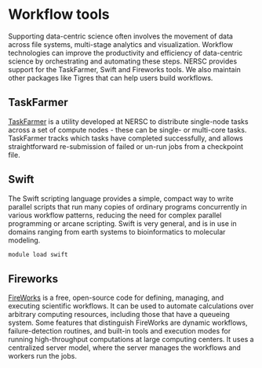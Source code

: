 # Workflow tools

Supporting data-centric science often involves the movement of data
across file systems, multi-stage analytics and visualization. Workflow
technologies can improve the productivity and efficiency of
data-centric science by orchestrating and automating these
steps. NERSC provides support for the TaskFarmer, Swift and Fireworks
tools. We also maintain other packages like Tigres that can help users
build workflows.

## TaskFarmer

[TaskFarmer](workflow/taskfarmer.md) is a utility developed at NERSC to distribute single-node tasks across
a set of compute nodes - these can be single- or multi-core tasks. TaskFarmer tracks which
tasks have completed successfully, and allows straightforward re-submission of failed or un-run jobs from a checkpoint file.

## Swift

The Swift scripting language provides a simple, compact way to write
parallel scripts that run many copies of ordinary programs
concurrently in various workflow patterns, reducing the need for
complex parallel programming or arcane scripting. Swift is very
general, and is in use in domains ranging from earth systems to
bioinformatics to molecular modeling.

```bash
module load swift
```

## Fireworks

[FireWorks](workflow/fireworks.md) is a free, open-source code for defining, managing, and
executing scientific workflows. It can be used to automate
calculations over arbitrary computing resources, including those that
have a queueing system. Some features that distinguish FireWorks are
dynamic workflows, failure-detection routines, and built-in tools and
execution modes for running high-throughput computations at large
computing centers. It uses a centralized server model, where the
server manages the workflows and workers run the jobs.
